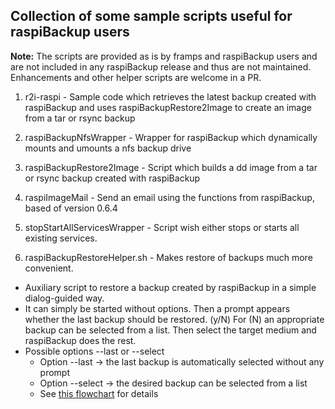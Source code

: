 ## Collection of some sample scripts useful for raspiBackup users

__Note:__ The scripts are provided as is by framps and raspiBackup users and are not included in any raspiBackup release and thus are not maintained. Enhancements and other helper scripts are welcome in a PR.

1. r2i-raspi - Sample code which retrieves the latest backup created with raspiBackup and uses raspiBackupRestore2Image to create an image from a tar or rsync backup

2. raspiBackupNfsWrapper - Wrapper for raspiBackup which dynamically mounts and umounts a nfs backup drive

3. raspiBackupRestore2Image - Script which builds a dd image from a tar or rsync backup created with raspiBackup

4. raspiImageMail - Send an email using the functions from raspiBackup, based of version 0.6.4

5. stopStartAllServicesWrapper - Script wish either stops or starts all existing services.

6. raspiBackupRestoreHelper.sh - Makes restore of backups much more convenient.

  - Auxiliary script to restore a backup created by raspiBackup in a simple dialog-guided way.
  - It can simply be started without options. Then a prompt appears whether the last backup should be restored. (y/N) For (N) an appropriate backup can be selected from a list. Then select the target medium and raspiBackup does the rest.
  - Possible options --last or --select
    - Option --last -> the last backup is automatically selected without any prompt
    - Option --select -> the desired backup can be selected from a list
    - See [this flowchart](./images/raspiBackopRestoreHelper_simple_flow-chart.pdf) for details
